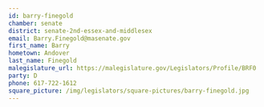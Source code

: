 ```yaml
---
id: barry-finegold
chamber: senate
district: senate-2nd-essex-and-middlesex
email: Barry.Finegold@masenate.gov
first_name: Barry
hometown: Andover
last_name: Finegold
malegislature_url: https://malegislature.gov/Legislators/Profile/BRF0
party: D
phone: 617-722-1612
square_picture: /img/legislators/square-pictures/barry-finegold.jpg
---
```

